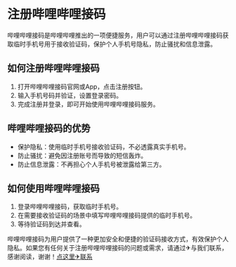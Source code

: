 # 注册哔哩哔哩接码

哔哩哔哩接码是哔哩哔哩推出的一项便捷服务，用户可以通过注册哔哩哔哩接码获取临时手机号用于接收验证码，保护个人手机号隐私，防止骚扰和信息泄露。

## 如何注册哔哩哔哩接码

1. 打开哔哩哔哩接码官网或App，点击注册按钮。
2. 输入手机号码并验证，设置登录密码。
3. 完成注册并登录，即可开始使用哔哩哔哩接码服务。

## 哔哩哔哩接码的优势

- 保护隐私：使用临时手机号接收验证码，不必透露真实手机号。
- 防止骚扰：避免因注册账号而导致的短信轰炸。
- 防止信息泄露：不再担心个人手机号被泄露给第三方。

## 如何使用哔哩哔哩接码

1. 登录哔哩哔哩接码，获取临时手机号。
2. 在需要接收验证码的场景中填写哔哩哔哩接码提供的临时手机号。
3. 等待验证码到达并查看。

哔哩哔哩接码为用户提供了一种更加安全和便捷的验证码接收方式，有效保护个人隐私。如果您有任何关于注册哔哩哔哩接码的问题或需求，请通过✈与我们联系，感谢阅读，谢谢！[点这里✈联系](https://111.k02.cc)